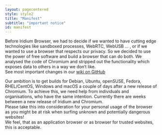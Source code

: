 ```yaml
---
layout: pagecentered
style: style2
title: "Manifest"
subtitle: "important notice"
id: manifest
---
```


Before Iridium Browser, we had to decide if we wanted to have cutting edge technologies like sandboxed processes, WebRTC, WebUSB … , or if we wanted to use a browser that respects our privacy.
So we decided to use the power of free software and build a browser that can do both. We analysed the code of Chromium and stripped out the functionality which exposes data to others in a way we don‘t like.    
See most important changes in our [wiki on GitHub](https://github.com/iridium-browser/tracker/wiki/Differences-between-Iridium-and-Chromium "Differences between Iridium and Chromium") 
     
Our ambition is to get builds for Debian, Ubuntu, openSUSE, Fedora, RHEL/CentOS, Windows and macOS a couple of days after a new release of Chromium.
To achieve this, we need help from individuals and organisations, who have the same intention.
Currently there are weeks between a new release of Iridium and Chromium.     
Please take this into consideration for your personal usage of the browser as you might be at risk when surfing unknown and potentially dangerous websites!     
We feel, that as an application browser or as browser for trusted websites, this is acceptable.
